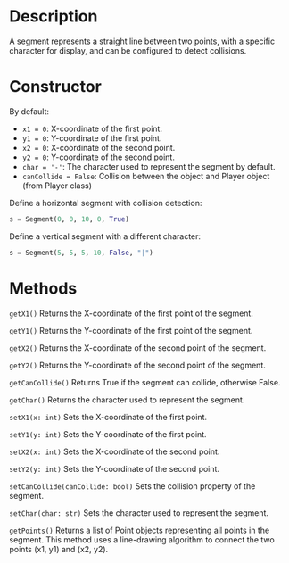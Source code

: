 # Description

A segment represents a straight line between two points, with a specific character for display, and can be configured to detect collisions.

# Constructor

By default:
- `x1 = 0`: X-coordinate of the first point.
- `y1 = 0`: Y-coordinate of the first point.
- `x2 = 0`: X-coordinate of the second point.
- `y2 = 0`: Y-coordinate of the second point.
- `char = '-'`: The character used to represent the segment by default.
- `canCollide = False`: Collision between the object and Player object (from Player class)

Define a horizontal segment with collision detection:
```python
s = Segment(0, 0, 10, 0, True)
```

Define a vertical segment with a different character:
```python
s = Segment(5, 5, 5, 10, False, "|")
```

# Methods

`getX1()`
Returns the X-coordinate of the first point of the segment.

`getY1()`
Returns the Y-coordinate of the first point of the segment.

`getX2()`
Returns the X-coordinate of the second point of the segment.

`getY2()`
Returns the Y-coordinate of the second point of the segment.

`getCanCollide()`
Returns True if the segment can collide, otherwise False.

`getChar()`
Returns the character used to represent the segment.

`setX1(x: int)`
Sets the X-coordinate of the first point.

`setY1(y: int)`
Sets the Y-coordinate of the first point.

`setX2(x: int)`
Sets the X-coordinate of the second point.

`setY2(y: int)`
Sets the Y-coordinate of the second point.

`setCanCollide(canCollide: bool)`
Sets the collision property of the segment.

`setChar(char: str)`
Sets the character used to represent the segment.

`getPoints()`
Returns a list of Point objects representing all points in the segment. This method uses a line-drawing algorithm to connect the two points (x1, y1) and (x2, y2).